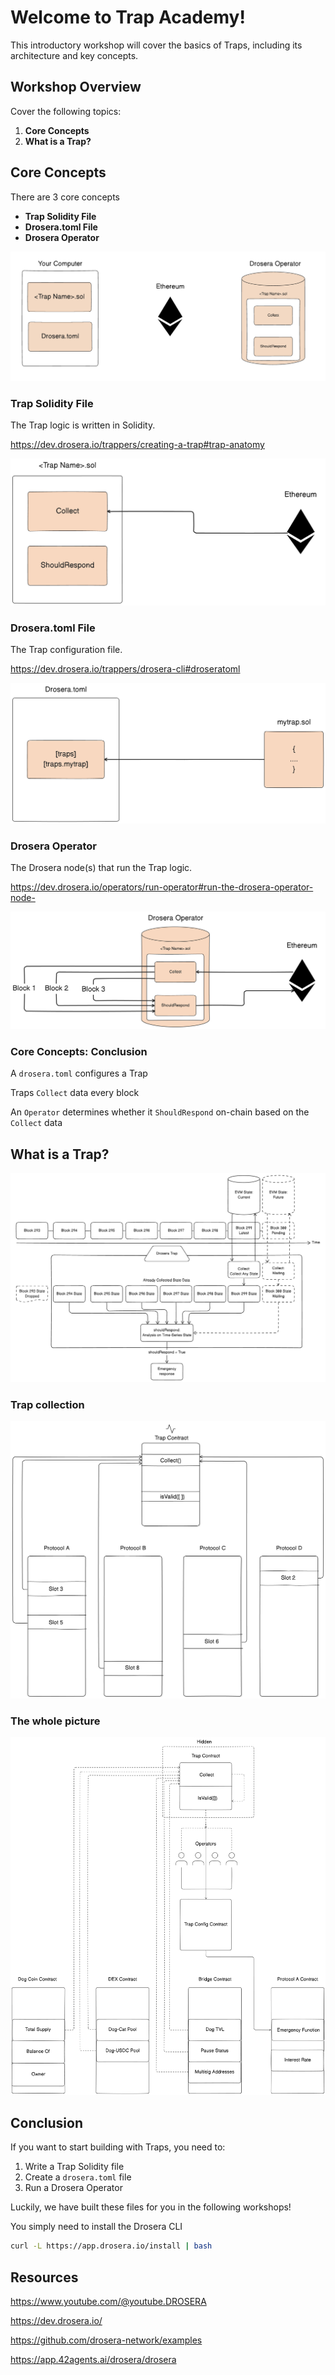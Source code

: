 # Welcome to Trap Academy!

This introductory workshop will cover the basics of Traps, including its architecture and key concepts.

## Workshop Overview

Cover the following topics:

1. **Core Concepts**
2. **What is a Trap?**

## Core Concepts

There are 3 core concepts

- **Trap Solidity File**
- **Drosera.toml File**
- **Drosera Operator**

![Core Components](./core-components.png)

### Trap Solidity File

The Trap logic is written in Solidity.

https://dev.drosera.io/trappers/creating-a-trap#trap-anatomy

![Trap Solidity File](./trap-file.png)

### Drosera.toml File

The Trap configuration file.

https://dev.drosera.io/trappers/drosera-cli#droseratoml

![Drosera.toml File](./drosera-toml.png)

### Drosera Operator

The Drosera node(s) that run the Trap logic.

https://dev.drosera.io/operators/run-operator#run-the-drosera-operator-node-

![Drosera Operator](./drosera-operator.png)

### Core Concepts: Conclusion

A `drosera.toml` configures a Trap

Traps `Collect` data every block

An `Operator` determines whether it `ShouldRespond` on-chain based on the `Collect` data

## What is a Trap?

![Trap Diagram](./drosera-trap.png)

### Trap collection

![Trap Collection Diagram](./trap-collecting.png)

### The whole picture

![Advanced Trap Architecture](./advanced-trap-architecture.png)

## Conclusion

If you want to start building with Traps, you need to:

1. Write a Trap Solidity file
2. Create a `drosera.toml` file
3. Run a Drosera Operator

Luckily, we have built these files for you in the following workshops!

You simply need to install the Drosera CLI

```bash
curl -L https://app.drosera.io/install | bash
```

## Resources

https://www.youtube.com/@youtube.DROSERA

https://dev.drosera.io/

https://github.com/drosera-network/examples

https://app.42agents.ai/drosera/drosera
